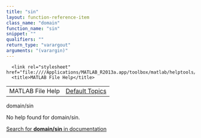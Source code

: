 ```yaml
---
title: "sin"
layout: function-reference-item
class_name: "domain"
function_name: "sin"
snippet: ""
qualifiers: ""
return_type: "varargout"
arguments: "(varargin)"
---
```


<html>
   <head>
      <meta http-equiv="Content-Type" content="text/html; charset=utf-8">
   
      <link rel="stylesheet" href="file:////Applications/MATLAB_R2013a.app/toolbox/matlab/helptools/private/helpwin.css">
      <title>MATLAB File Help</title>
   </head>
   <body>
      <!--Single-page help-->
      <table border="0" cellspacing="0" width="100%">
         <tr class="subheader">
            <td class="headertitle">MATLAB File Help</td>
            <td class="subheader-right"><a href="matlab:helpwin">Default Topics</a></td>
         </tr>
      </table>
      <div class="title">domain/sin</div>
      <!--No help found-->
      <p>No help found for <span class="helptopic">domain/sin</span>.
      </p>
      <p><a href="matlab:docsearch('domain/sin')">
            Search for <b>domain/sin</b> in documentation
            </a></p>
   </body>
</html>
